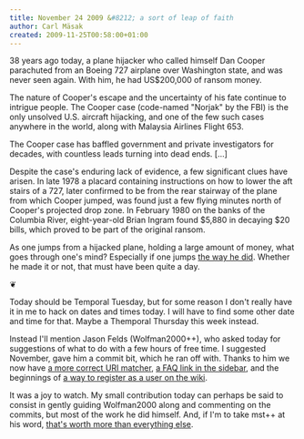 ```yaml
---
title: November 24 2009 &#8212; a sort of leap of faith
author: Carl Mäsak
created: 2009-11-25T00:58:00+01:00
---
```

38 years ago today, a plane hijacker who called himself Dan Cooper parachuted from an Boeing 727 airplane over Washington state, and was never seen again. With him, he had US$200,000 of ransom money.

<div class='quote'><p>The nature of Cooper's escape and the uncertainty of his fate continue to intrigue people. The Cooper case (code-named "Norjak" by the FBI) is the only unsolved U.S. aircraft hijacking, and one of the few such cases anywhere in the world, along with Malaysia Airlines Flight 653.</p><p>The Cooper case has baffled government and private investigators for decades, with countless leads turning into dead ends. [...]</p><p>Despite the case's enduring lack of evidence, a few significant clues have arisen. In late 1978 a placard containing instructions on how to lower the aft stairs of a 727, later confirmed to be from the rear stairway of the plane from which Cooper jumped, was found just a few flying minutes north of Cooper's projected drop zone. In February 1980 on the banks of the Columbia River, eight-year-old Brian Ingram found $5,880 in decaying $20 bills, which proved to be part of the original ransom.</p></div>

As one jumps from a hijacked plane, holding a large amount of money, what goes through one's mind? Especially if one jumps [the way he did](http://en.wikipedia.org/wiki/File:727db.gif). Whether he made it or not, that must have been quite a day.

<p class='separator'>&#10086;</p>

Today should be Temporal Tuesday, but for some reason I don't really have it in me to hack on dates and times today. I will have to find some other date and time for that. Maybe a Themporal Thursday this week instead.

Instead I'll mention Jason Felds (Wolfman2000++), who asked today for suggestions of what to do with a few hours of free time. I suggested November, gave him a commit bit, which he ran off with. Thanks to him we now have [a more correct URI matcher](http://github.com/viklund/november/commit/1311963cd3ea733f5aa942e97f8759ae48c62f16), [a FAQ link in the sidebar](http://github.com/viklund/november/commit/38f3141164e0f74f4ad75027350230511b5aedd7), and the beginnings of [a way to register as a user on the wiki](http://github.com/viklund/november/commit/20c161dd292e5d64937bf976b2fa6a242d659e80).

It was a joy to watch. My small contribution today can perhaps be said to consist in gently guiding Wolfman2000 along and commenting on the commits, but most of the work he did himself. And, if I'm to take mst++ at his word, [that's worth more than everything else](http://www.shadowcat.co.uk/blog/matt-s-trout/the-most-important-thing/).


